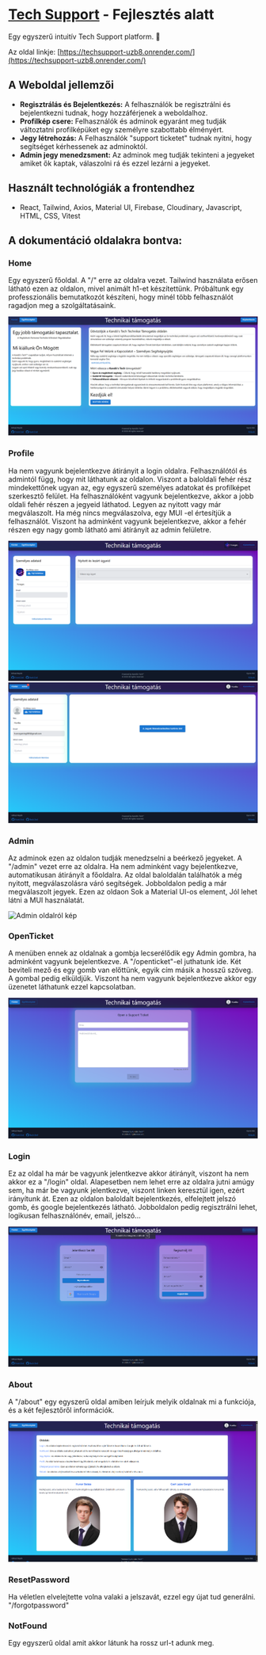 # [Tech Support](https://techsupport-uzb8.onrender.com/) - Fejlesztés alatt

Egy egyszerű intuitív Tech Support platform. :tada:

Az oldal linkje: [https://techsupport-uzb8.onrender.com/](https://techsupport-uzb8.onrender.com/)

## A Weboldal jellemzői
- **Regisztrálás és Bejelentkezés:** A felhasználók be regisztrálni és bejelentkezni tudnak, hogy hozzáférjenek a weboldalhoz.
- **Profilkép csere:** Felhasználók és adminok egyaránt meg tudják változtatni profilképüket egy személyre szabottabb élményért.
- **Jegy létrehozás:** A Felhasználók "support ticketet" tudnak nyitni, hogy segítséget kérhessenek az adminoktól.
- **Admin jegy menedzsment:** Az adminok meg tudják tekinteni a jegyeket amiket ők kaptak, válaszolni rá és ezzel lezárni a jegyeket.

## Használt technológiák a frontendhez
- React, Tailwind, Axios, Material UI, Firebase, Cloudinary, Javascript, HTML, CSS, Vitest

## A dokumentáció oldalakra bontva:
### Home
Egy egyszerű főoldal. A "/" erre az oldalra vezet. Tailwind használata erősen látható ezen az oldalon, mivel animált h1-et készítettünk. Próbáltunk egy professzionális bemutatkozót készíteni, hogy minél több felhasználót ragadjon meg a szolgáltatásaink.

![Home oldalról kép](https://github.com/balhun/techsupport/blob/master/images/home.png)

### Profile
Ha nem vagyunk bejelentkezve átirányit a login oldalra. Felhasználótól és admintól függ, hogy mit láthatunk az oldalon. Viszont a baloldali fehér rész mindekettőnek ugyan az, egy egyszerű személyes adatokat és profilképet szerkesztő felület. Ha felhasználóként vagyunk bejelentkezve, akkor a jobb oldali fehér részen a jegyeid láthatod. Legyen az nyitott vagy már megválaszolt. Ha még nincs megválaszolva, egy MUI <Alert>-el értesítjük a felhasználót.
Viszont ha adminként vagyunk bejelentkezve, akkor a fehér részen egy nagy gomb látható ami átírányít az admin felületre.

![Profile oldalról kép](https://github.com/balhun/techsupport/blob/master/images/profile.png)
![Profile oldalról kép](https://github.com/balhun/techsupport/blob/master/images/adminprofile.png)

### Admin
Az adminok ezen az oldalon tudják menedzselni a beérkező jegyeket. A "/admin" vezet erre az oldalra. Ha nem adminként vagy bejelentkezve, automatikusan átirányít a főoldalra. Az oldal baloldalán találhatók a még nyitott, megválaszolásra váró segítségek. Jobboldalon pedig a már megválaszolt jegyek. Ezen az oldaon Sok a Material UI-os element, Jól lehet látni a MUI használatát.

![Admin oldalról kép](https://github.com/balhun/techsupport/blob/master/images/admin.png)

### OpenTicket
A menüben ennek az oldalnak a gombja lecserélődik egy Admin gombra, ha adminként vagyunk bejelentkezve. A "/openticket"-el juthatunk ide. Két beviteli mező és egy gomb van előttünk, egyik cím másik a hosszű szöveg. A gombal pedig elküldjük. Viszont ha nem vagyunk bejelentkezve akkor egy üzenetet láthatunk ezzel kapcsolatban.

![OpenTicket oldalról kép](https://github.com/balhun/techsupport/blob/master/images/openticket.png)

### Login
Ez az oldal ha már be vagyunk jelentkezve akkor átirányít, viszont ha nem akkor ez a "/login" oldal. Alapesetben nem lehet erre az oldalra jutni amúgy sem, ha már be vagyunk jelentkezve, viszont linken keresztül igen, ezért irányítunk át. Ezen az oldalon baloldalt bejelentkezés, elfelejtett jelszó gomb, és google bejelentkezés látható. Jobboldalon pedig regisztrálni lehet, logikusan felhasználónév, email, jelszó...

![Login oldalról kép](https://github.com/balhun/techsupport/blob/master/images/login.png)

### About
A "/about" egy egyszerű oldal amiben leírjuk melyik oldalnak mi a funkciója, és a két fejlesztőről információk.

![About oldalról kép](https://github.com/balhun/techsupport/blob/master/images/about.png)

### ResetPassword
Ha véletlen elvelejtette volna valaki a jelszavát, ezzel egy újat tud generálni. "/forgotpassword"

### NotFound
Egy egyszerű oldal amit akkor látunk ha rossz url-t adunk meg.
